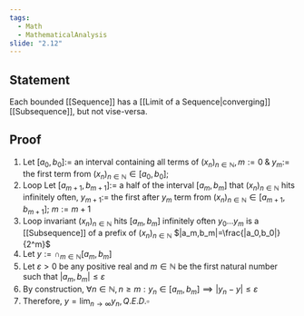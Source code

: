 ```yaml
---
tags:
  - Math
  - MathematicalAnalysis
slide: "2.12"
---
```

## Statement
Each bounded [[Sequence]] has a [[Limit of a Sequence|converging]] [[Subsequence]], but not vise-versa.
## Proof
1. Let $[a_0, b_0]:=$ an interval containing all terms of $(x_n)_{n\in\mathbb N}, m:=0\;\&\;y_m:=$ the first term from $(x_n)_{n\in\mathbb N}\in[a_0,b_0];$
2. Loop
	Let $[a_{m+1},b_{m+1}]:=$ a half of the interval $[a_m,b_m]$ that $(x_n)_{n\in\mathbb N}$ hits infinitely often,
	$y_{m+1}:=$ the first after $y_m$ term from $(x_n)_{n\in\mathbb N}\in[a_{m+1},b_{m+1}];$ 
	$m:=m+1$
3. Loop invariant
	$(x_n)_{n\in\mathbb N}$ hits $[a_m,b_m]$ infinitely often
	$y_0...y_m$ is a [[Subsequence]] of a prefix of $(x_n)_{n\in\mathbb N}$
	$|a_m,b_m|=\frac{|a_0,b_0|}{2^m}$
4. Let ${y}:=\cap_{m\in\mathbb N}[a_m,b_m]$
5. Let $\varepsilon>0$ be any positive real and $m\in\mathbb N$ be the first natural number such that $|a_m,b_m|\leq\varepsilon$
6. By construction, $\forall n\in\mathbb N, n\geq m: y_n\in[a_m,b_m]\implies |y_n-y|\leq\varepsilon$
7. Therefore, $\displaystyle y=\lim_{n\to\infty}y_n, Q.E.D.\square$ 